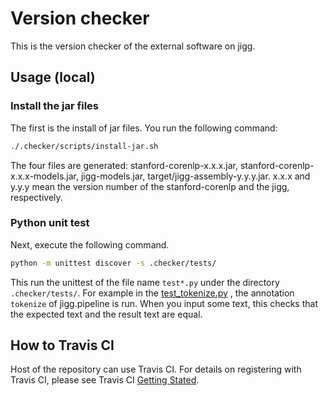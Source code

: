 # Version checker

This is the version checker of the external software on jigg.

## Usage (local)

### Install the jar files

The first is the install of jar files. You run the following command:

```bash
./.checker/scripts/install-jar.sh
```

The four files are generated:
stanford-corenlp-x.x.x.jar, stanford-corenlp-x.x.x-models.jar, jigg-models.jar,
target/jigg-assembly-y.y.y.jar. x.x.x and y.y.y mean the version number of
the stanford-corenlp and the jigg, respectively.

### Python unit test

Next, execute the following command.

```bash
python -m unittest discover -s .checker/tests/
```

This run the unittest of the file name `test*.py` under the directory `.checker/tests/`.
For example in the [test_tokenize.py](./tests/test_tokenize.py)
, the annotation `tokenize` of jigg.pipeline is run.
When you input some text, this checks that the expected text and the result text are equal.


## How to Travis CI

Host of the repository can use Travis CI.
For details on registering with Travis CI, please see Travis CI
[Getting Stated](https://docs.travis-ci.com/user/getting-started/).